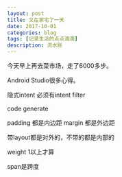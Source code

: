 ```yaml
---
layout: post
title: 又在家宅了一天
date: 2017-10-01
categories: blog
tags: [记录生活的点点滴滴]
description: 流水账
---
```


今天早上再去菜市场，走了6000多步。

Android Studio很多心得。

隐式intent 必须有intent filter

code generate

padding 都是内边距 margin 都是外边距

带layout都是对外的，不带的都是内部的

weight 1以上才算

span是跨度





 















